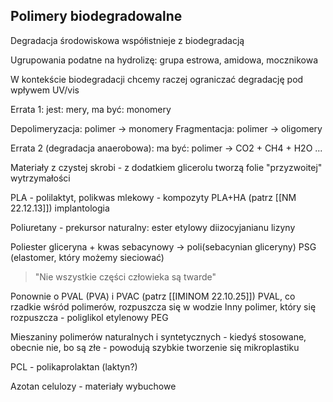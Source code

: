 ## Polimery biodegradowalne

Degradacja środowiskowa współistnieje z biodegradacją

Ugrupowania podatne na hydrolizę: grupa estrowa, amidowa, mocznikowa

W kontekście biodegradacji chcemy raczej ograniczać degradację pod wpływem UV/vis

Errata 1: jest: mery, ma być: monomery

Depolimeryzacja: polimer -> monomery
Fragmentacja: polimer -> oligomery

Errata 2 (degradacja anaerobowa): ma być: polimer -> CO2 + CH4 + H2O ...

Materiały z czystej skrobi - z dodatkiem glicerolu tworzą folie "przyzwoitej" wytrzymałości

PLA - polilaktyt, polikwas mlekowy - kompozyty PLA+HA (patrz [[NM 22.12.13]]) implantologia

Poliuretany - prekursor naturalny:
ester etylowy diizocyjanianu lizyny 

Poliester
gliceryna + kwas sebacynowy -> poli(sebacynian gliceryny) PSG (elastomer, który możemy sieciować)


> "Nie wszystkie części człowieka są twarde"


Ponownie o PVAL (PVA) i PVAC (patrz [[IMINOM 22.10.25]]) 
PVAL, co rzadkie wśród polimerów, rozpuszcza się w wodzie
Inny polimer, który się rozpuszcza - poliglikol etylenowy PEG

Mieszaniny polimerów naturalnych i syntetycznych - kiedyś stosowane, obecnie nie, bo są złe - powodują szybkie tworzenie się mikroplastiku

PCL - polikaprolaktan (laktyn?)


Azotan celulozy - materiały wybuchowe

